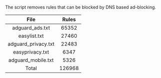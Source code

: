 The script removes rules that can be blocked by DNS based ad-blocking.


| File | Rules |
|:----:|:-----:|
| adguard_ads.txt | 65352 |
| easylist.txt | 27460 |
| adguard_privacy.txt | 22483 |
| easyprivacy.txt | 6347 |
| adguard_mobile.txt | 5326 |
| Total | 126968 |